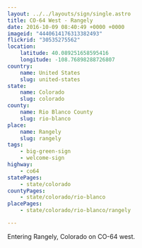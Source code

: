 ```yaml
---
layout: ../../layouts/sign/single.astro
title: CO-64 West - Rangely
date: 2016-10-09 08:40:49 +0000 +0000
imageid: "4440614176313382493"
flickrid: "30535275562"
location:
    latitude: 40.089251658595416
    longitude: -108.76898288726807
country:
    name: United States
    slug: united-states
state:
    name: Colorado
    slug: colorado
county:
    name: Rio Blanco County
    slug: rio-blanco
place:
    name: Rangely
    slug: rangely
tags:
    - big-green-sign
    - welcome-sign
highway:
    - co64
statePages:
    - state/colorado
countyPages:
    - state/colorado/rio-blanco
placePages:
    - state/colorado/rio-blanco/rangely

---
```

Entering Rangely, Colorado on CO-64 west.